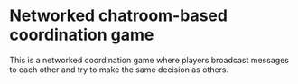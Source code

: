 # Networked chatroom-based coordination game

This is a networked coordination game where players broadcast messages to each other and try to make the same decision as others.
